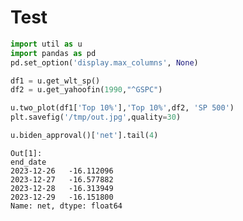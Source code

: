 # Test

```python
import util as u
import pandas as pd
pd.set_option('display.max_columns', None)
```

```python
df1 = u.get_wlt_sp()
df2 = u.get_yahoofin(1990,"^GSPC")
```

```python
u.two_plot(df1['Top 10%'],'Top 10%',df2, 'SP 500')
plt.savefig('/tmp/out.jpg',quality=30)
```









```python
u.biden_approval()['net'].tail(4)
```

```text
Out[1]: 
end_date
2023-12-26   -16.112096
2023-12-27   -16.577882
2023-12-28   -16.313949
2023-12-29   -16.151800
Name: net, dtype: float64
```




